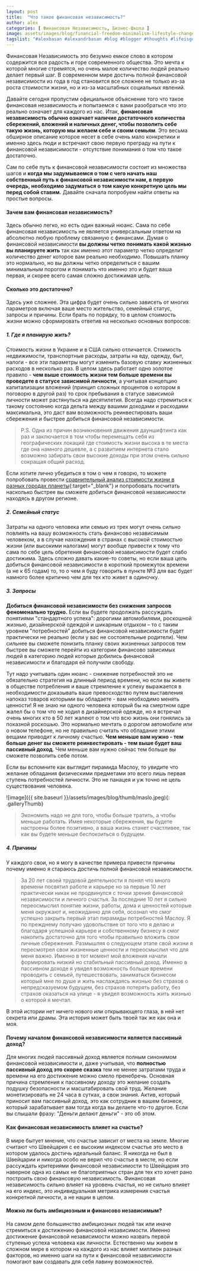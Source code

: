 ```yaml
---
layout: post
title:  "Что такое финансовая независимость?"
author: alex
categories: [ Финансовая Независимость, Бизнес-Школа ]
image: assets/images/blog/financial-freedom-minimalism-lifestyle-change-clutter-money.png
tagslist: "#alexbasan #alexandrbasan #blog #blogger #thoughts #lifeisgood #freedom #алексбасан #александрбасан #блог #блоггер #простоосложном #какработаетмир #какустроенмир #простоосложном #теориямира #теория #успех #success #финансоваянезависимости #f.i.r.e #fire #independence #свобода #liberty #либертарианство"
---
```


Финансовая Независимость это безумно емкое слово в котором содержится вся радость и горе современного общества. Это мечта к которой многие стремятся, но очень малое количество людей реально делает первый шаг. В современном мире достичь полной финансовой независимости из года в год становится все сложнее не только из-за роста стоимости жизни, но и из-за масштабных социальных явлений.

Давайте сегодня пропустим официальное объяснение того что такое финансовая независимость и попытаемся с вами разобраться что это реально означает для каждого из нас. Итак, **финансовая независимость обычно означает наличие достаточного количества сбережений, вложений и наличных денег, чтобы позволить себе такую жизнь, которую мы желаем себе и своим семьям**. Это весьма обширное описание которое несет в себе очень мало конкретики и именно здесь люди и встречают свою первую преграду на пути к финансовой независимости - отсутствие понимания о том что такое достаточно. 

Сам по себе путь к финансовой независимости состоит из множества шагов и **когда мы задумываемся о том с чего начать наш собственный путь к финансовой независимости нам, в первую очередь, необходимо задуматься о том какую конкретную цель мы перед собой ставим.** Давайте сначала попробуем найти ответы на простые вопросы.

#### Зачем вам финансовая независимость?

Здесь обычно легко, но есть один важный нюанс. Сама по себе финансовая независимость не является универсальным ответом на абсолютно любую проблему связанную с финансами. Думая о финансовой независимости **вы должны четко понимать какой жизнью вы планируете жить** так как именно этот параметр четко определит количество денег которое вам реально необходимо. Повышать планку это нормально, но вы должны четко определиться с вашим минимальным порогом и понимать что именно это и будет ваша первая, и скорее всего самая сложно достижимая цель.

#### Сколько это достаточно?

Здесь уже сложнее. Эта цифра будет очень сильно зависеть от многих параметров включая ваше место жительство, семейный статус, запросы и причины. Если брать по порядку, то в целом стоимость жизни можно сформировать ответив на несколько основных вопросов:

##### 1. Где я планирую жить?

Стоимость жизни в Украине и в США сильно отличается. Стоимость недвижимости, транспортные расходы, затраты на еду, одежду, быт, налоги - все эти параметры могут изменить базовую ставку жизненных расходов в несколько раз. В целом здесь работает одно золотое правило - **чем выше стоимость жизни тем больше времени вы проведете в статусе зависимой личности**, а учитывая концепцию капитализации вложений (принцип сложных процентов о котором я поговорю в другой раз) то срок пребывания в статусе зависимой личности может растянуться на десятилетия. Всегда надо стремиться к такому состоянию когда дельта между вашими доходами и расходами максимальна, это даст вам возможность реинвестировать ваши сбережения и быстрее добиться финансовой независимости.

> P.S. Одна из причин возникновения движения дауншифтинга как раз и заключается в том чтобы перемещать себя из географических локаций где стоимость жизни высока в те места где она намного дешевле, а с развитием интернета стало возможно забирать свои высокие доходы при этом очень сильно сокращая общий расход.

Если хотите лично убедиться в том о чем я говорю, то можете попробовать провести [сравнительный анализ стоимости жизни в разных городах планеты](https://www.numbeo.com/cost-of-living/compare_cities.jsp?country1=New+Zealand&country2=Ukraine&city1=Auckland&city2=Kiev+%28Kyiv%29&tracking=getDispatchComparison ){:target="_blank"} и попробовать посчитать насколько быстрее вы сможете добиться финансовой независимости находясь в другом регионе. 

##### 2. Семейный статус

Затраты на одного человека или семью из трех могут очень сильно повлиять на вашу возможность стать финансово независимым человеком, а в случае нахождения в странах с высокой стоимостью жизни (или высокими налогами) могут вообще привести к тому что сама по себе цель обретения финансовой независимости будет слабо достижима. Здесь сложно давать какие-то советы, но если ваша цель добиться финансовой независимости в короткий промежуток времени (а не к 65 годам) то, то о чем я буду говорить в пункте №3 для вас будет намного более критично чем для тех кто живет в одиночку.

##### 3. Запросы

**Добиться финансовой независимости без снижения запросов феноменально трудно.** Если вы будете продолжать рассуждать понятиями "стандартного успеха": дорогими автомобилями, роскошной жизнью, дизайнерской одеждой и шикарным отдыхом – то с таким уровнем "потребностей" добиться финансовой независимости будет практически не реально (если у вас не состоятельные родители). Чем сильнее вы сможете понизить планку своих жизненных запросов тем быстрее вы сможете перейти из категории финансово зависимых людей в категорию людей которые добились финансовой независимости и благодаря ей получили свободу. 

Тут надо учитывать один нюанс - снижение потребностей это не обязательно стратегия на длинный период времени, но если вы живете в обществе потребления и ваше стремление к успеху выражается в необходимости доказывать ваше превосходство путем выставления напоказ товаров которыми вы обладаете - вам необходимо менять ценности! Я не знаю ни одного человека который бы на смертном одре жалел бы о том что не ходил в дизайнерской одежде, но я встречал очень многих кто в 50 лет жалеют о том что всю жизнь они гонялись за показной роскошью. Это нормально мечтать о дорогом автомобиле или о новом телефоне, но не правильно считать что обладание этими вещами приводит к личному счастью. **Чем меньше вам нужно - тем больше денег вы сможете реинвестировать - тем выше будет ваш пассивный доход**. Чем меньше вам нужно сейчас тем больше вы сможете позволить себе потом.

Если вы вспомните как выглядит пирамида Маслоу, то увидите что желание обладания физическими предметами это всего лишь первая ступень потребностей личности. Это не панацея и уж точно не цель существования человека.

![image]({{ site.baseurl }}/assets/images/blog/thumb/maslo.jpeg){: .galleryThumb}

> Экономить надо не для того, чтобы больше тратить, а чтобы меньше работать. Имея некоторые сбережения, вы будете настроены более позитивно, а ваша жизнь станет счастливее, так как вы будете меньше беспокоиться о будущем.

##### 4. Причины

У каждого свои, но я могу в качестве примера привести причины почему именно я стараюсь достичь полной финансовой независимости. 

> За 20 лет своей трудовой деятельности я понял что много времени посвятил работе и карьере но за первые 10 лет практически никак не продвинулся с точки зрения финансовой независимости и личного счастья. За последние 10 лет я сильно переосмыслил понятие жизни, работы, дома и ценностей которые меня окружают и, неожиданно для себя, осознал что смог успешно закрыть первый этап пирамиды потребностей Маслоу. Я по прежднему получаю удовольствие от того что я делаю и благодаря успешной карьере и собственному бизнесу я смог накопить достаточно для того чтобы правильно вложить свои личные сбережения. Размышляя о следующем этапе свой жизни я пересмотрел свои жизненные ценности и переосмыслил что для меня важно. Именно в тот момент мой вложения начали формировать низкий но стабильный пассивный доход. Именно в пассивном доходе я увидел возможность больше времени проводить с семьей, путешествовать, заниматься бизнесом который мне по душе и жить наслаждаясь жизнью без страхов о непредсказуемом будущем, без страхов потерять работу, без страхов оказаться на улице - я увидел возможность жить жизнью о которой я мечтал.

В этой истории нет ничего нового или открывающего глаза, в ней нет секрета или драмы. Эта история может быть твоей так же как она и моя.

#### Почему началом финансовой независимости является пассивный доход?

Для многих людей пассивный доход является полным синонимом финансовой независимости и, даже учитывая, что **полностью пассивный доход это скорее сказка** тем не менее затратами труда и времени на его достижение можно смело пренебречь. Основная причина стремления к пассивному доходу это желание создать подушку безопасности и масштабировать свой труд. Желание монетизировать не 24 часа в сутках, а свои знания. Актив, который приносит вам пассивный доход, это как сотрудник в вашем бизнесе, который зарабатывает вам тогда когда вы делаете что-то другое. Если вы слышали фразу: "Деньги делают деньги" - это об этом.

#### Как финансовая независимость влияет на счастье?

В мире бытует мнение, что счастье зависит от места на земле. Многие считают что Швейцария с ее высоким индексом счастье это место в котором удалось достичь идеальный баланс. Я никогда не был в Швейцарии и никогда особо не верил что счастье в месте, но если рассуждать критериями финансовой независимости то Швейцария это наверное одна из самых не благоприятных стран для тех кто хочет рано построить свою финансовую независимость. Финансовая независимость сильно влияет на уровень счастья, но не сильно влияет на его индекс, это индивидуальная метрика измерения счастья конкретной личности, а не нации в целом.

#### Можно ли быть амбициозным и финансово независимым?

На самом деле большинство амбициозных людей так или иначе стремиться к достижению финансовой независимости. Именно достижение финансовой независимости можно назвать первой ступенью успеха человека как личности. Естественно мы живем в сложном мире в котором на каждого из нас влияет миллион разных факторов, но именно шаги на пути к финансовой независимости помогают вам создавать для себя лавину возможностей.